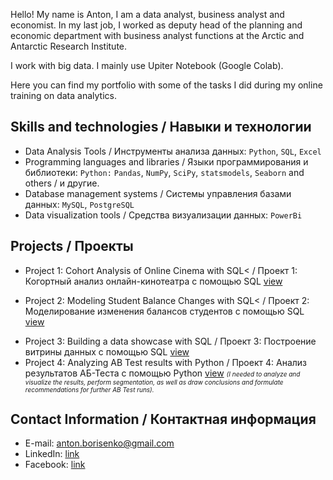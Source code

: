 Hello! My name is Anton, I am a data analyst, business analyst and economist. In my last job, I worked as deputy head of the planning and economic department with business analyst functions at the Arctic and Antarctic Research Institute.

I work with big data. I mainly use Upiter Notebook (Google Colab).

Here you can find my portfolio with some of the tasks I did during my online training on data analytics.


## Skills and technologies / Навыки и технологии
- Data Analysis Tools / Инструменты анализа данных: ``Python``, ``SQL``, ``Excel`` 
- Programming languages and libraries / Языки программирования и библиотеки: ``Python:`` ``Pandas``, ``NumPy``, ``SciPy``, ``statsmodels``, ``Seaborn`` and others / и другие.
- Database management systems / Системы управления базами данных: ``MySQL``, ``PostgreSQL``
- Data visualization tools / Средства визуализации данных: ``PowerBi``

## Projects / Проекты
* Project 1: Cohort Analysis of Online Cinema with SQL< / Проект 1: Когортный анализ онлайн-кинотеатра с помощью SQL  [view](https://github.com/ozanton/dtsc/blob/main/SQL_cohort.txt)</p> </p>
* Project 2: Modeling Student Balance Changes with SQL< /  Проект 2: Моделирование изменения балансов студентов с помощью SQL [view](https://github.com/ozanton/dtsc/blob/main/SQL_balance.txt)</p> 
* Project 3: Building a data showcase with SQL / Проект 3: Построение витрины данных с помощью SQL [view](https://github.com/ozanton/dtsc/blob/main/SQL_data_showcase.txt)
* Project 4: Analyzing AB Test results with Python / Проект 4: Анализ результатов АБ-Тестa с помощью Python [view](https://github.com/ozanton/dtsc/blob/main/Analyzing_ABTest_results.ipynb)
<i><font size=-20>(I needed to analyze and visualize the results, perform segmentation, as well as draw conclusions and formulate recommendations for further AB Test runs).</font></i>

## Contact Information / Контактная информация
- E-mail: anton.borisenko@gmail.com
- LinkedIn: [link](https://www.linkedin.com/in/anton-borisenko-59a7b51/)
- Facebook: [link](https://www.facebook.com/borisenko.anton.7) 
